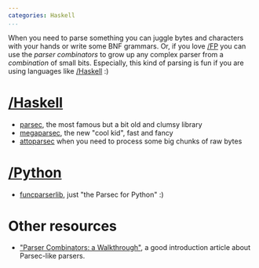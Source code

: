 ```yaml
---
categories: Haskell
...
```

When you need to parse something you can juggle bytes and characters with your hands or write some BNF grammars. Or, if you love [/FP]() you can use the *parser combinators* to grow up any complex parser from a *combination* of small bits. Especially, this kind of parsing is fun if you are using languages like [/Haskell]() :)

# [/Haskell]()

- [parsec](https://hackage.haskell.org/package/parsec), the most famous but a bit old and clumsy library
- [megaparsec](https://hackage.haskell.org/package/megaparsec), the new "cool kid", fast and fancy
- [attoparsec](https://hackage.haskell.org/package/attoparsec) when you need to process some big chunks of raw bytes

# [/Python]()

- [funcparserlib](https://pypi.org/project/funcparserlib/), just "the Parsec for Python" :)

# Other resources

- ["Parser Combinators: a Walkthrough"](https://hasura.io/blog/parser-combinators-walkthrough/), a good introduction article about Parsec-like parsers.
